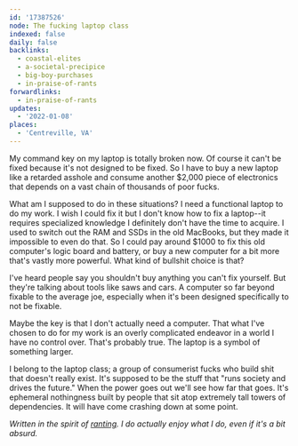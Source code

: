 ```yaml
---
id: '17387526'
node: The fucking laptop class
indexed: false
daily: false
backlinks:
  - coastal-elites
  - a-societal-precipice
  - big-boy-purchases
  - in-praise-of-rants
forwardlinks:
  - in-praise-of-rants
updates:
  - '2022-01-08'
places:
  - 'Centreville, VA'
---
```

My command key on my laptop is totally broken now. Of course it can't be fixed because it's not designed to be fixed. So I have to buy a new laptop like a retarded asshole and consume another $2,000 piece of electronics that depends on a vast chain of thousands of poor fucks. 

What am I supposed to do in these situations? I need a functional laptop to do my work. I wish I could fix it but I don't know how to fix a laptop--it requires specialized knowledge I definitely don't have the time to acquire. I used to switch out the RAM and SSDs in the old MacBooks, but they made it impossible to even do that. So I could pay around $1000 to fix this old computer's logic board and battery, or buy a new computer for a bit more that's vastly more powerful. What kind of bullshit choice is that?

I've heard people say you shouldn't buy anything you can't fix yourself. But they're talking about tools like saws and cars. A computer so far beyond fixable to the average joe, especially when it's been designed specifically to not be fixable. 

Maybe the key is that I don't actually need a computer. That what I've chosen to do for my work is an overly complicated endeavor in a world I have no control over. That's probably true. The laptop is a symbol of something larger. 

I belong to the laptop class; a group of consumerist fucks who build shit that doesn't really exist. It's supposed to be the stuff that "runs society and drives the future." When the power goes out we'll see how far that goes. It's ephemeral nothingness built by people that sit atop extremely tall towers of dependencies. It will have come crashing down at some point. 

*Written in the spirit of [ranting](in-praise-of-rants.md). I do actually enjoy what I do, even if it's a bit absurd.*



